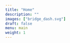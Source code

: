 ```yaml
---
title: "Home"
description: ""
images: ["bridge_dash.svg"]
draft: false
menu: main
weight: 1
---
```

